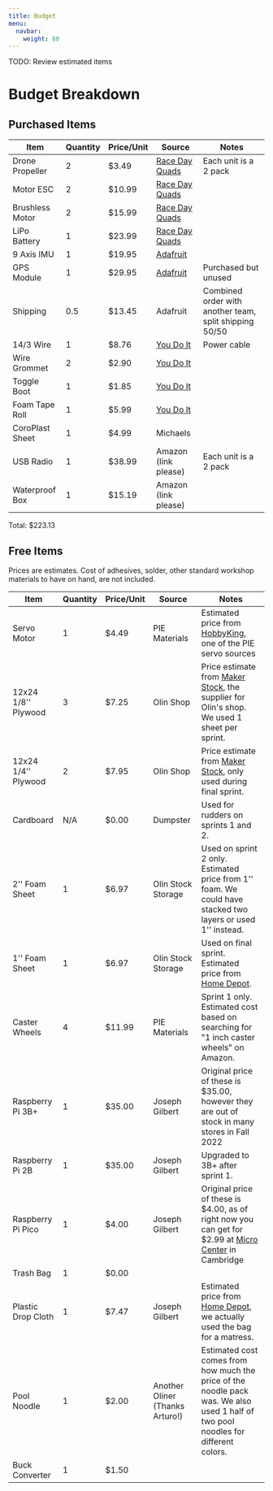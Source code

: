 ```yaml
---
title: Budget
menu:
  navbar:
    weight: 60
---
```


TODO: Review estimated items

# Budget Breakdown

## Purchased Items

| Item            | Quantity | Price/Unit | Source                                                                                                     | Notes                                                  |
|-----------------|----------|------------|------------------------------------------------------------------------------------------------------------|--------------------------------------------------------|
| Drone Propeller | 2        | $3.49      | [Race Day Quads](https://www.racedayquads.com/products/hq-ethix-s3-watermelon-props)                       | Each unit is a 2 pack                                  |
| Motor ESC       | 2        | $10.99     | [Race Day Quads](https://www.racedayquads.com/products/rdq-esc-30a-blheli_s-dshot600)                      |                                                        |
| Brushless Motor | 2        | $15.99     | [Race Day Quads](https://www.racedayquads.com/products/emax-eco-ii-series-2207-2400kv-motor)               |                                                        |
| LiPo Battery    | 1        | $23.99     | [Race Day Quads](https://www.racedayquads.com/products/rdq-series-14-8v-4s-1500mah-100c-lipo-battery-xt60) |                                                        |
| 9 Axis IMU      | 1        | $19.95     | [Adafruit](https://www.adafruit.com/product/5543)                                                          |                                                        |
| GPS Module      | 1        | $29.95     | [Adafruit](https://www.adafruit.com/product/5440)                                                          | Purchased but unused                                   |
| Shipping        | 0.5      | $13.45     | Adafruit                                                                                                   | Combined order with another team, split shipping 50/50 |
| 14/3 Wire       | 1        | $8.76      | [You Do It](https://www.youdoitelectronics.com/)                                                           | Power cable                                            |
| Wire Grommet    | 2        | $2.90      | [You Do It](https://www.youdoitelectronics.com/)                                                           |                                                        |
| Toggle Boot     | 1        | $1.85      | [You Do It](https://www.youdoitelectronics.com/)                                                           |                                                        |
| Foam Tape Roll  | 1        | $5.99      | [You Do It](https://www.youdoitelectronics.com/)                                                           |                                                        |
| CoroPlast Sheet | 1        | $4.99      | Michaels                                                                                                   |                                                        |
| USB Radio       | 1        | $38.99     | Amazon (link please)                                                                                       | Each unit is a 2 pack                                  |
| Waterproof Box  | 1        | $15.19     | Amazon (link please)                                                                                       |                                                        |

Total: $223.13


## Free Items

Prices are estimates. Cost of adhesives, solder, other standard workshop
materials to have on hand, are not included.

| Item                | Quantity | Price/Unit | Source                          | Notes                                                                                                                                                                                                  |
|---------------------|----------|------------|---------------------------------|--------------------------------------------------------------------------------------------------------------------------------------------------------------------------------------------------------|
| Servo Motor         | 1        | $4.49      | PIE Materials                   | Estimated price from [HobbyKing](https://hobbyking.com/en_us/hobbyking-hk15138d-standard-digital-servo-5-3kg-0-18sec-38g.html), one of the PIE servo sources                                           |
| 12x24 1/8'' Plywood | 3        | $7.25      | Olin Shop                       | Price estimate from [Maker Stock](https://makerstock.com/collections/wood/products/baltic-birch-plywood), the supplier for Olin's shop. We used 1 sheet per sprint.                                    |
| 12x24 1/4'' Plywood | 2        | $7.95      | Olin Shop                       | Price estimate from [Maker Stock](https://makerstock.com/collections/wood/products/baltic-birch-plywood), only used during final sprint.                                                               |
| Cardboard           | N/A      | $0.00      | Dumpster                        | Used for rudders on sprints 1 and 2.                                                                                                                                                                   |
| 2'' Foam Sheet      | 1        | $6.97      | Olin Stock Storage              | Used on sprint 2 only. Estimated price from 1'' foam. We could have stacked two layers or used 1'' instead.                                                                                            |
| 1'' Foam Sheet      | 1        | $6.97      | Olin Stock Storage              | Used on final sprint. Estimated price from [Home Depot](https://www.homedepot.com/p/Project-Panels-Formular-1-in-x-2-ft-x-2-ft-Rigid-Foam-Board-Insulation-Sheathing-PP1/203553730).                   |
| Caster Wheels       | 4        | $11.99     | PIE Materials                   | Sprint 1 only. Estimated cost based on searching for "1 inch caster wheels" on Amazon.                                                                                                                 |
| Raspberry Pi 3B+    | 1        | $35.00     | Joseph Gilbert                  | Original price of these is $35.00, however they are out of stock in many stores in Fall 2022                                                                                                           |
| Raspberry Pi 2B     | 1        | $35.00     | Joseph Gilbert                  | Upgraded to 3B+ after sprint 1.                                                                                                                                                                        |
| Raspberry Pi Pico   | 1        | $4.00      | Joseph Gilbert                  | Original price of these is $4.00, as of right now you can get for $2.99 at [Micro Center](https://www.microcenter.com/product/661033/raspberry-pi-pico-microcontroller-development-board) in Cambridge |
| Trash Bag           | 1        | $0.00      |                                 |                                                                                                                                                                                                        |
| Plastic Drop Cloth  | 1        | $7.47      | Joseph Gilbert                  | Estimated price from [Home Depot](https://www.homedepot.com/p/HUSKY-9-ft-x-12-ft-0-7-mil-Drop-Cloth-3-Pack-DCHK-07-3-12/202518693), we actually used the bag for a matress.                            |
| Pool Noodle         | 1        | $2.00      | Another Oliner (Thanks Arturo!) | Estimated cost comes from how much the price of the noodle pack was. We also used 1 half of two pool noodles for different colors.                                                                     |
| Buck Converter      | 1        | $1.50      |                                 |                                                                                                                                                                                                        |
